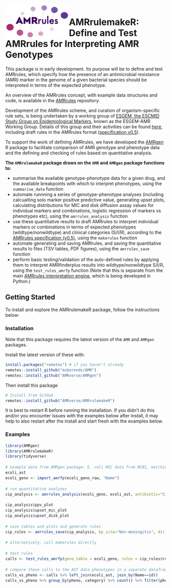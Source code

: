 <img src="AMRrules_logo.png" width="200" align="left">

# AMRrulemakeR: Define and Test AMRrules for Interpreting AMR Genotypes


This package is in early development. Its purpose will be to define and test AMRrules, which specify how the presence of an antimicrobial resistance (AMR) marker in the genome of a given bacterial species should be interpreted in terms of the expected phenotype.

An overview of the AMRrules concept, with example data structures and code, is available in the [AMRrules](https://github.com/AMRverse/AMRrules) repository.

Development of the AMRrules scheme, and curation of organism-specific rule sets, is being undertaken by a working group of [ESGEM, the ESCMID Study Group on Epidemiological Markers](https://www.escmid.org/esgem/), known as the ESGEM-AMR Working Group. Details of this group and their activities can be found [here](https://github.com/AMRverse/AMRrulescuration), including draft rules in the AMRrules format ([specification v0.5](https://docs.google.com/spreadsheets/d/1F-J-_8Kyo3W0Oh6eDYyd0N8ahqVwiddM2112-Fg1gKc/edit?usp=sharing)).

To support the work of defining AMRrules, we have developed the [AMRgen](https://github.com/AMRverse/AMRgen) R package to facilitate comparison of AMR genotype and phenotype data and the defining and checking of rules based on quantitative analysis. 

__The `AMRrulemakeR` package draws on the `AMR` and `AMRgen` package functions to:__
* summarise the available genotype-phenotype data for a given drug, and the available breakpoints with which to interpret phenotypes, using the `summarise_data` function
* automate runnning a series of genotype-phenotype analyses (including calcualting solo marker positive predictive value, generating upset plots, calculating distributions for MIC and disk diffusion assay values for individual markers and combinations, logistic regression of markers vs phenotypes etc), using the `amrrules_analysis` function
* use these quantitative results to draft AMRrules to interpret individual markers or combinations in terms of expected phenotypes (wildtype/nonwildtype) and clinical categories (S/I/R), according to the [AMRrules specification (v0.5)](https://docs.google.com/spreadsheets/d/1F-J-_8Kyo3W0Oh6eDYyd0N8ahqVwiddM2112-Fg1gKc/edit?usp=sharing), using the `makerules` function
* automate generating and saving AMRrules, and saving the quantitative results to files (TSV tables, PDF figures), using the `amrrules_save` function
* perform basic testing/validation of the auto-defined rules by applying them to interpret AMRfinderplus results into wildtype/nonwildtype S/I/R, using the `test_rules_amrfp` function (Note that this is separate from the main [AMRrules interpretation engine](https://github.com/AMRverse/AMRrules), which is being developed in Python.)


## Getting Started

To install and explore the AMRrulemakeR package, follow the instructions below:

### Installation
Note that this package requires the latest version of the `AMR` and `AMRgen` packages.

Install the latest version of these with:
```r
install.packages("remotes") # if you haven't already
remotes::install_github("msberends/AMR")
remotes::install_github("AMRverse/AMRgen")
```

Then install this package
```r
# Install from GitHub
remotes::install_github("AMRverse/AMRrulemakeR")
```

It is best to restart R before running the installation. If you didn't do this and/or you encounter issues with the examples below after install, it may help to also restart after the install and start fresh with the examples below.


### Examples
```r
library(AMRgen)
library(AMRrulemakeR)
library(tidyverse)

# example data from AMRgen package: E. coli MIC data from NCBI, matching AMRfinderplus data
ecoli_ast
ecoli_geno <- import_amrfp(ecoli_geno_raw, "Name")

# run quantitative analyses
cip_analysis <- amrrules_analysis(ecoli_geno, ecoli_ast, antibiotic="Cipro", drug_class_list=c("Quinolones"), species="E. coli")

cip_analysis$ppv_plot
cip_analysis$upset_mic_plot
cip_analysis$upset_disk_plot

# save tables and plots and generate rules
cip_rules <- amrrules_save(cip_analysis, bp_site="Non-meningitis", dir_path="amrrules", file_prefix="Cipro", use_disk=F, guide="CLSI 2025")

# alternatively, call makerules directly

# test rules
calls <- test_rules_amrfp(geno_table = ecoli_geno, rules = cip_rules$rules, species = "s_Escherichia coli")

# compare these calls to the AST data phenotypes in a separate dataframe, `pheno_table` with SIR phenotypes in `pheno`
calls_vs_pheno <- calls %>% left_join(ecoli_ast, join_by(Name==id))
calls_vs_pheno %>% group_by(pheno, category) %>% count() %>% filter(pheno %in% c("S", "I", "R"))
```
